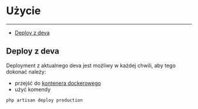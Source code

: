 # Użycie

---
- [Deploy z deva]({{route}}/{{version}}/deploy_use#section-1)

<a name="section-1"></a>
## Deploy z deva

Deployment z aktualnego deva jest możliwy w każdej chwili, aby tego dokonać należy:
- przejść do [kontenera dockerowego]({{route}}/{{version}}/docker_use#section-2)
- użyć komendy 
```powershell
php artisan deploy production
```
